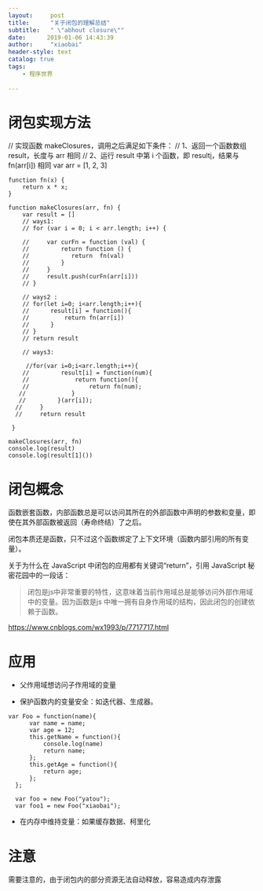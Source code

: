 ```yaml
---
layout:     post
title:      "关于闭包的理解总结"
subtitle:   " \"abhout closure\""
date:      2019-01-06 14:43:39
author:     "xiaobai"
header-style: text
catalog: true
tags:
    - 程序世界
     
---
```




  
  # 闭包实现方法
  
  // 实现函数 makeClosures，调用之后满足如下条件：
    // 1、返回一个函数数组 result，长度与 arr 相同
    // 2、运行 result 中第 i 个函数，即 result[i]()，结果与 fn(arr[i]) 相同
    var arr = [1, 2, 3]
    

    function fn(x) {
        return x * x;
    }

    function makeClosures(arr, fn) {
        var result = []
        // ways1:
        // for (var i = 0; i < arr.length; i++) {
            
        //     var curFn = function (val) {
        //         return function () {
        //            return  fn(val)
        //         }
        //     }
        //     result.push(curFn(arr[i]))
        // }

        // ways2 :
        // for(let i=0; i<arr.length;i++){
        //      result[i] = function(){
        //          return fn(arr[i])
        //      }
        // }
        // return result

        // ways3:

         //for(var i=0;i<arr.length;i++){
        //         result[i] = function(num){
        //             return function(){
        //                 return fn(num); 
       //             }
       //         }(arr[i]);
      //     }
      //     return result

     }

    makeClosures(arr, fn)
    console.log(result)
    console.log(result[1]())
    
# 闭包概念


函数嵌套函数，内部函数总是可以访问其所在的外部函数中声明的参数和变量，即使在其外部函数被返回（寿命终结）了之后。

闭包本质还是函数，只不过这个函数绑定了上下文环境（函数内部引用的所有变量）。


关于为什么在 JavaScript 中闭包的应用都有关键词“return”，引用 JavaScript 秘密花园中的一段话：


> 闭包是js中非常重要的特性，这意味着当前作用域总是能够访问外部作用域中的变量。因为函数是js 中唯一拥有自身作用域的结构，因此闭包的创建依赖于函数。

https://www.cnblogs.com/wx1993/p/7717717.html


# 应用

*  父作用域想访问子作用域的变量

*  保护函数内的变量安全：如迭代器、生成器。

```
var Foo = function(name){
      var name = name;
      var age = 12;
      this.getName = function(){
          console.log(name)
          return name;
      };
      this.getAge = function(){
          return age;
      };
  };
  
  var foo = new Foo("yatou");
  var foo1 = new Foo("xiaobai");
```

* 在内存中维持变量：如果缓存数据、柯里化

# 注意

需要注意的，由于闭包内的部分资源无法自动释放，容易造成内存泄露
